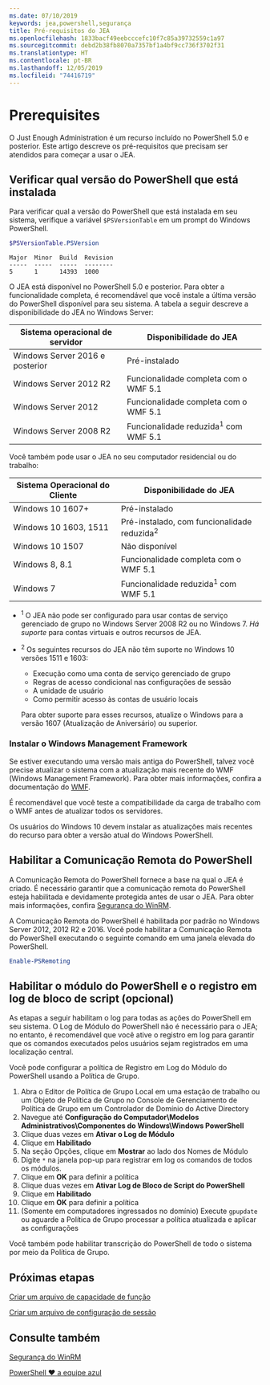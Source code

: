 ```yaml
---
ms.date: 07/10/2019
keywords: jea,powershell,segurança
title: Pré-requisitos do JEA
ms.openlocfilehash: 1833bacf49eebcccefc10f7c85a39732559c1a97
ms.sourcegitcommit: debd2b38fb8070a7357bf1a4bf9cc736f3702f31
ms.translationtype: HT
ms.contentlocale: pt-BR
ms.lasthandoff: 12/05/2019
ms.locfileid: "74416719"
---
```

# <a name="prerequisites"></a>Prerequisites

O Just Enough Administration é um recurso incluído no PowerShell 5.0 e posterior. Este artigo descreve os pré-requisitos que precisam ser atendidos para começar a usar o JEA.


## <a name="check-which-version-of-powershell-is-installed"></a>Verificar qual versão do PowerShell que está instalada

Para verificar qual a versão do PowerShell que está instalada em seu sistema, verifique a variável `$PSVersionTable` em um prompt do Windows PowerShell.

```powershell
$PSVersionTable.PSVersion
```

```Output
Major  Minor  Build  Revision
-----  -----  -----  --------
5      1      14393  1000
```

O JEA está disponível no PowerShell 5.0 e posterior. Para obter a funcionalidade completa, é recomendável que você instale a última versão do PowerShell disponível para seu sistema. A tabela a seguir descreve a disponibilidade do JEA no Windows Server:

| Sistema operacional de servidor |                Disponibilidade do JEA                |
| ----------------------- | ---------------------------------------------- |
| Windows Server 2016 e posterior    | Pré-instalado                                   |
| Windows Server 2012 R2  | Funcionalidade completa com o WMF 5.1                |
| Windows Server 2012     | Funcionalidade completa com o WMF 5.1                |
| Windows Server 2008 R2  | Funcionalidade reduzida<sup>1</sup> com WMF 5.1 |

Você também pode usar o JEA no seu computador residencial ou do trabalho:

| Sistema Operacional do Cliente |                   Disponibilidade do JEA                   |
| ----------------------- | ---------------------------------------------------- |
| Windows 10 1607+        | Pré-instalado                                         |
| Windows 10 1603, 1511   | Pré-instalado, com funcionalidade reduzida<sup>2</sup> |
| Windows 10 1507         | Não disponível                                        |
| Windows 8, 8.1          | Funcionalidade completa com o WMF 5.1                      |
| Windows 7               | Funcionalidade reduzida<sup>1</sup> com WMF 5.1       |

- <sup>1</sup> O JEA não pode ser configurado para usar contas de serviço gerenciado de grupo no Windows Server 2008 R2 ou no Windows 7. *Há suporte* para contas virtuais e outros recursos de JEA.

- <sup>2</sup> Os seguintes recursos do JEA não têm suporte no Windows 10 versões 1511 e 1603:

  - Execução como uma conta de serviço gerenciado de grupo
  - Regras de acesso condicional nas configurações de sessão
  - A unidade de usuário
  - Como permitir acesso às contas de usuário locais

  Para obter suporte para esses recursos, atualize o Windows para a versão 1607 (Atualização de Aniversário) ou superior.

### <a name="install-windows-management-framework"></a>Instalar o Windows Management Framework

Se estiver executando uma versão mais antiga do PowerShell, talvez você precise atualizar o sistema com a atualização mais recente do WMF (Windows Management Framework). Para obter mais informações, confira a documentação do [WMF](/powershell/scripting/wmf/overview).

É recomendável que você teste a compatibilidade da carga de trabalho com o WMF antes de atualizar todos os servidores.

Os usuários do Windows 10 devem instalar as atualizações mais recentes do recurso para obter a versão atual do Windows PowerShell.

## <a name="enable-powershell-remoting"></a>Habilitar a Comunicação Remota do PowerShell

A Comunicação Remota do PowerShell fornece a base na qual o JEA é criado. É necessário garantir que a comunicação remota do PowerShell esteja habilitada e devidamente protegida antes de usar o JEA. Para obter mais informações, confira [Segurança do WinRM](/powershell/scripting/learn/remoting/winrmsecurity).

A Comunicação Remota do PowerShell é habilitada por padrão no Windows Server 2012, 2012 R2 e 2016. Você pode habilitar a Comunicação Remota do PowerShell executando o seguinte comando em uma janela elevada do PowerShell.

```powershell
Enable-PSRemoting
```

## <a name="enable-powershell-module-and-script-block-logging-optional"></a>Habilitar o módulo do PowerShell e o registro em log de bloco de script (opcional)

As etapas a seguir habilitam o log para todas as ações do PowerShell em seu sistema. O Log de Módulo do PowerShell não é necessário para o JEA; no entanto, é recomendável que você ative o registro em log para garantir que os comandos executados pelos usuários sejam registrados em uma localização central.

Você pode configurar a política de Registro em Log do Módulo do PowerShell usando a Política de Grupo.

1. Abra o Editor de Política de Grupo Local em uma estação de trabalho ou um Objeto de Política de Grupo no Console de Gerenciamento de Política de Grupo em um Controlador de Domínio do Active Directory
2. Navegue até **Configuração do Computador\\Modelos Administrativos\\Componentes do Windows\\Windows PowerShell**
3. Clique duas vezes em **Ativar o Log de Módulo**
4. Clique em **Habilitado**
5. Na seção Opções, clique em **Mostrar** ao lado dos Nomes de Módulo
6. Digite `*` na janela pop-up para registrar em log os comandos de todos os módulos.
7. Clique em **OK** para definir a política
8. Clique duas vezes em **Ativar Log de Bloco de Script do PowerShell**
9. Clique em **Habilitado**
10. Clique em **OK** para definir a política
11. (Somente em computadores ingressados no domínio) Execute `gpupdate` ou aguarde a Política de Grupo processar a política atualizada e aplicar as configurações

Você também pode habilitar transcrição do PowerShell de todo o sistema por meio da Política de Grupo.

## <a name="next-steps"></a>Próximas etapas

[Criar um arquivo de capacidade de função](role-capabilities.md)

[Criar um arquivo de configuração de sessão](session-configurations.md)

## <a name="see-also"></a>Consulte também

[Segurança do WinRM](/powershell/scripting/learn/remoting/winrmsecurity)

[PowerShell ♥ a equipe azul](https://devblogs.microsoft.com/powershell/powershell-the-blue-team/)
